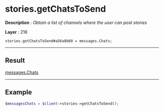 # stories.getChatsToSend

**Description** : *Obtain a list of channels where the user can post stories*

**Layer** : 216

```tl
stories.getChatsToSend#a56a8b60 = messages.Chats;
```

---

## Result

[messages.Chats](type/messages.Chats)

---

## Example

```php
$messagesChats = $client->stories->getChatsToSend();
```